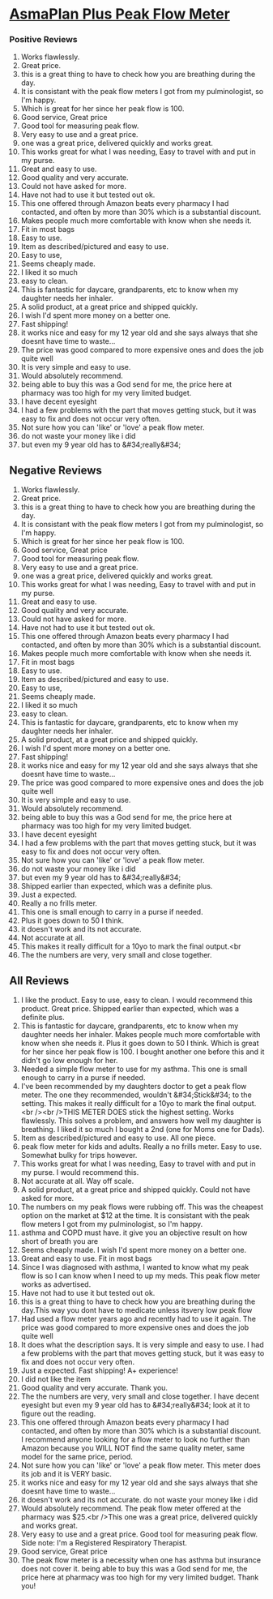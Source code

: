 # [AsmaPlan Plus Peak Flow Meter](https://products.checkmycream.com/products/AsmaPlan-Plus-Peak-Flow-Meter.html)

### Positive Reviews

<ol>
      <li>Works flawlessly.  </li>
      <li>Great price.  </li>
      <li>this is a great thing to have to check how you are breathing during the day.</li>
      <li>It is consistant with the peak flow meters I got from my pulminologist, so I&#x27;m happy.</li>
      <li>Which is great for her since her peak flow is 100.</li>
      <li>Good service, Great price</li>
      <li>Good tool for measuring peak flow.</li>
      <li>Very easy to use and a great price.</li>
      <li>one was a great price, delivered quickly and works great.</li>
      <li>This works great for what I was needing,  Easy to travel with and put in my purse.  </li>
      <li>Great and easy to use.  </li>
      <li>Good quality and very accurate.  </li>
      <li>Could not have asked for more.</li>
      <li>Have not had to use it but tested out ok.</li>
      <li>This one offered through Amazon beats every pharmacy I had contacted, and often by more than 30% which is a substantial discount.</li>
      <li>Makes people much more comfortable with know when she needs it.</li>
      <li>Fit in most bags</li>
      <li>Easy to use.</li>
      <li>Item as described/pictured and easy to use.</li>
      <li>Easy to use,</li>
      <li>Seems cheaply made.  </li>
      <li>I liked it so much</li>
      <li>easy to clean.</li>
      <li>This is fantastic for daycare, grandparents, etc to know when my daughter needs her inhaler.</li>
      <li>A solid product, at a great price and shipped quickly.</li>
      <li>I wish I&#x27;d spent more money on a better one.</li>
      <li>Fast shipping!</li>
      <li>it works nice and easy for my 12 year old and she says always that she doesnt have time to waste...</li>
      <li>The price was good compared to more expensive ones and does the job quite well</li>
      <li>It is very simple and easy to use.</li>
      <li>Would absolutely recommend.</li>
      <li>being able to buy this was a God send for me, the price here at pharmacy was too high for my very limited budget.</li>
      <li>I have decent eyesight</li>
      <li>I had a few problems with the part that moves getting stuck, but it was easy to fix and does not occur very often.</li>
      <li>Not sure how you can &#x27;like&#x27; or &#x27;love&#x27; a peak flow meter.</li>
      <li>do not waste your money like i did</li>
      <li>but even my 9 year old has to &amp;#34;really&amp;#34;</li>
</ol>


<h2>Negative Reviews</h2>
<ol>
<li> Works flawlessly.  </li>
<li> Great price.  </li>
<li> this is a great thing to have to check how you are breathing during the day.</li>
<li> It is consistant with the peak flow meters I got from my pulminologist, so I&#x27;m happy.</li>
<li> Which is great for her since her peak flow is 100.</li>
<li> Good service, Great price</li>
<li> Good tool for measuring peak flow.</li>
<li> Very easy to use and a great price.</li>
<li> one was a great price, delivered quickly and works great.</li>
<li> This works great for what I was needing,  Easy to travel with and put in my purse.  </li>
<li> Great and easy to use.  </li>
<li> Good quality and very accurate.  </li>
<li> Could not have asked for more.</li>
<li> Have not had to use it but tested out ok.</li>
<li> This one offered through Amazon beats every pharmacy I had contacted, and often by more than 30% which is a substantial discount.</li>
<li> Makes people much more comfortable with know when she needs it.</li>
<li> Fit in most bags</li>
<li> Easy to use.</li>
<li> Item as described/pictured and easy to use.</li>
<li> Easy to use,</li>
<li> Seems cheaply made.  </li>
<li> I liked it so much</li>
<li> easy to clean.</li>
<li> This is fantastic for daycare, grandparents, etc to know when my daughter needs her inhaler.</li>
<li> A solid product, at a great price and shipped quickly.</li>
<li> I wish I&#x27;d spent more money on a better one.</li>
<li> Fast shipping!</li>
<li> it works nice and easy for my 12 year old and she says always that she doesnt have time to waste...</li>
<li> The price was good compared to more expensive ones and does the job quite well</li>
<li> It is very simple and easy to use.</li>
<li> Would absolutely recommend.</li>
<li> being able to buy this was a God send for me, the price here at pharmacy was too high for my very limited budget.</li>
<li> I have decent eyesight</li>
<li> I had a few problems with the part that moves getting stuck, but it was easy to fix and does not occur very often.</li>
<li> Not sure how you can &#x27;like&#x27; or &#x27;love&#x27; a peak flow meter.</li>
<li> do not waste your money like i did</li>
<li> but even my 9 year old has to &amp;#34;really&amp;#34;</li>
<li> Shipped earlier than expected, which was a definite plus.</li>
<li> Just a expected.</li>
<li> Really a no frills meter.  </li>
<li> This one is small enough to carry in a purse if needed.</li>
<li> Plus it goes down to 50 I think.</li>
<li> it doesn&#x27;t work and its not accurate.</li>
<li> Not accurate at all.</li>
<li> This makes it really difficult for a 10yo to mark the final output.&lt;br</li>
<li> The the numbers are very, very small and close together.  </li>
</ol>

<h2>All Reviews</h2>

<ol>
    <li> I like the product.  Easy to use, easy to clean. I would recommend this product. Great price.  Shipped earlier than expected, which was a definite plus.</li>
    <li> This is fantastic for daycare, grandparents, etc to know when my daughter needs her inhaler. Makes people much more comfortable with know when she needs it. Plus it goes down to 50 I think. Which is great for her since her peak flow is 100. I bought another one before this and it didn&#x27;t go low enough for her.</li>
    <li> Needed a simple flow meter to use for my asthma. This one is small enough to carry in a purse if needed.</li>
    <li> I&#x27;ve been recommended by my daughters doctor to get a peak flow meter.  The one they recommended, wouldn&#x27;t &amp;#34;Stick&amp;#34; to the setting.  This makes it really difficult for a 10yo to mark the final output.&lt;br /&gt;&lt;br /&gt;THIS METER DOES stick the highest setting.  Works flawlessly.  This solves a problem, and answers how well my daughter is breathing.  I liked it so much I bought a 2nd (one for Moms one for Dads).</li>
    <li> Item as described/pictured and easy to use. All one piece.</li>
    <li> peak flow meter for kids and adults.  Really a no frills meter.  Easy to use. Somewhat bulky for trips however.</li>
    <li> This works great for what I was needing,  Easy to travel with and put in my purse.  I would recommend this.</li>
    <li> Not accurate at all. Way off scale.</li>
    <li> A solid product, at a great price and shipped quickly. Could not have asked for more.</li>
    <li> The numbers on my peak flows were rubbing off. This was the cheapest option on the market at $12 at the time. It is consistant with the peak flow meters I got from my pulminologist, so I&#x27;m happy.</li>
    <li> asthma and COPD must have. it give you an objective result on how short of breath you are</li>
    <li> Seems cheaply made.  I wish I&#x27;d spent more money on a better one.</li>
    <li> Great and easy to use.  Fit in most bags</li>
    <li> Since I was diagnosed with asthma, I wanted to know what my peak flow is so I can know when I need to up my meds. This peak flow meter works as advertised.</li>
    <li> Have not had to use it but tested out ok.</li>
    <li> this is a great thing to have to check how you are breathing during the day.This way you dont have to medicate unless itsvery low peak flow</li>
    <li> Had used a flow meter years ago and recently had to use it again. The price was good compared to more expensive ones and does the job quite well</li>
    <li> It does what the description says. It is very simple and easy to use. I had a few problems with the part that moves getting stuck, but it was easy to fix and does not occur very often.</li>
    <li> Just a expected. Fast shipping! A+ experience!</li>
    <li> I did not like the item</li>
    <li> Good quality and very accurate.  Thank you.</li>
    <li> The the numbers are very, very small and close together.  I have decent eyesight but even my 9 year old has to &amp;#34;really&amp;#34; look at it to figure out the reading.</li>
    <li> This one offered through Amazon beats every pharmacy I had contacted, and often by more than 30% which is a substantial discount. I recommend anyone looking for a flow meter to look no further than Amazon because you WILL NOT find the same quality meter, same model for the same price, period.</li>
    <li> Not sure how you can &#x27;like&#x27; or &#x27;love&#x27; a peak flow meter. This meter does its job and it is VERY basic.</li>
    <li> it works nice and easy for my 12 year old and she says always that she doesnt have time to waste...</li>
    <li> it doesn&#x27;t work and its not accurate. do not waste your money like i did</li>
    <li> Would absolutely recommend. The peak flow meter offered at the pharmacy was $25.&lt;br /&gt;This one was a great price, delivered quickly and works great.</li>
    <li> Very easy to use and a great price. Good tool for measuring peak flow. Side note: I&#x27;m a Registered Respiratory Therapist.</li>
    <li> Good service, Great price</li>
    <li> The peak flow meter is a necessity when one has asthma but insurance does not cover it. being able to buy this was a God send for me, the price here at pharmacy was too high for my very limited budget. Thank you!</li>
</ol>





